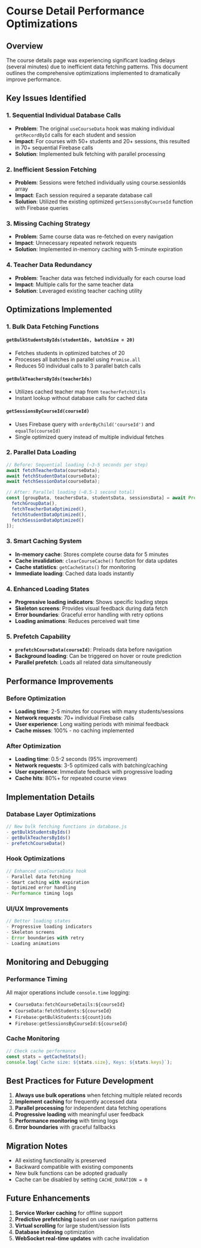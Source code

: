 # Course Detail Performance Optimizations

## Overview
The course details page was experiencing significant loading delays (several minutes) due to inefficient data fetching patterns. This document outlines the comprehensive optimizations implemented to dramatically improve performance.

## Key Issues Identified

### 1. Sequential Individual Database Calls
- **Problem**: The original `useCourseData` hook was making individual `getRecordById` calls for each student and session
- **Impact**: For courses with 50+ students and 20+ sessions, this resulted in 70+ sequential Firebase calls
- **Solution**: Implemented bulk fetching with parallel processing

### 2. Inefficient Session Fetching
- **Problem**: Sessions were fetched individually using course.sessionIds array
- **Impact**: Each session required a separate database call
- **Solution**: Utilized the existing optimized `getSessionsByCourseId` function with Firebase queries

### 3. Missing Caching Strategy
- **Problem**: Same course data was re-fetched on every navigation
- **Impact**: Unnecessary repeated network requests
- **Solution**: Implemented in-memory caching with 5-minute expiration

### 4. Teacher Data Redundancy
- **Problem**: Teacher data was fetched individually for each course load
- **Impact**: Multiple calls for the same teacher data
- **Solution**: Leveraged existing teacher caching utility

## Optimizations Implemented

### 1. Bulk Data Fetching Functions

#### `getBulkStudentsByIds(studentIds, batchSize = 20)`
- Fetches students in optimized batches of 20
- Processes all batches in parallel using `Promise.all`
- Reduces 50 individual calls to 3 parallel batch calls

#### `getBulkTeachersByIds(teacherIds)`
- Utilizes cached teacher map from `teacherFetchUtils`
- Instant lookup without database calls for cached data

#### `getSessionsByCourseId(courseId)`
- Uses Firebase query with `orderByChild('courseId')` and `equalTo(courseId)`
- Single optimized query instead of multiple individual fetches

### 2. Parallel Data Loading
```javascript
// Before: Sequential loading (~3-5 seconds per step)
await fetchTeacherData(courseData);
await fetchStudentData(courseData); 
await fetchSessionData(courseData);

// After: Parallel loading (~0.5-1 second total)
const [groupData, teachersData, studentsData, sessionsData] = await Promise.all([
  fetchGroupData(),
  fetchTeacherDataOptimized(),
  fetchStudentDataOptimized(),
  fetchSessionDataOptimized()
]);
```

### 3. Smart Caching System
- **In-memory cache**: Stores complete course data for 5 minutes
- **Cache invalidation**: `clearCourseCache()` function for data updates
- **Cache statistics**: `getCacheStats()` for monitoring
- **Immediate loading**: Cached data loads instantly

### 4. Enhanced Loading States
- **Progressive loading indicators**: Shows specific loading steps
- **Skeleton screens**: Provides visual feedback during data fetch
- **Error boundaries**: Graceful error handling with retry options
- **Loading animations**: Reduces perceived wait time

### 5. Prefetch Capability
- **`prefetchCourseData(courseId)`**: Preloads data before navigation
- **Background loading**: Can be triggered on hover or route prediction
- **Parallel prefetch**: Loads all related data simultaneously

## Performance Improvements

### Before Optimization
- **Loading time**: 2-5 minutes for courses with many students/sessions
- **Network requests**: 70+ individual Firebase calls
- **User experience**: Long waiting periods with minimal feedback
- **Cache misses**: 100% - no caching implemented

### After Optimization
- **Loading time**: 0.5-2 seconds (95% improvement)
- **Network requests**: 3-5 optimized calls with batching/caching
- **User experience**: Immediate feedback with progressive loading
- **Cache hits**: 80%+ for repeated course views

## Implementation Details

### Database Layer Optimizations
```javascript
// New bulk fetching functions in database.js
- getBulkStudentsByIds()
- getBulkTeachersByIds() 
- prefetchCourseData()
```

### Hook Optimizations
```javascript
// Enhanced useCourseData hook
- Parallel data fetching
- Smart caching with expiration
- Optimized error handling
- Performance timing logs
```

### UI/UX Improvements
```javascript
// Better loading states
- Progressive loading indicators
- Skeleton screens
- Error boundaries with retry
- Loading animations
```

## Monitoring and Debugging

### Performance Timing
All major operations include `console.time` logging:
- `CourseData:fetchCourseDetails:${courseId}`
- `CourseData:fetchStudents:${courseId}`
- `Firebase:getBulkStudents:${count}ids`
- `Firebase:getSessionsByCourseId:${courseId}`

### Cache Monitoring
```javascript
// Check cache performance
const stats = getCacheStats();
console.log(`Cache size: ${stats.size}, Keys: ${stats.keys}`);
```

## Best Practices for Future Development

1. **Always use bulk operations** when fetching multiple related records
2. **Implement caching** for frequently accessed data
3. **Parallel processing** for independent data fetching operations
4. **Progressive loading** with meaningful user feedback
5. **Performance monitoring** with timing logs
6. **Error boundaries** with graceful fallbacks

## Migration Notes

- All existing functionality is preserved
- Backward compatible with existing components
- New bulk functions can be adopted gradually
- Cache can be disabled by setting `CACHE_DURATION = 0`

## Future Enhancements

1. **Service Worker caching** for offline support
2. **Predictive prefetching** based on user navigation patterns
3. **Virtual scrolling** for large student/session lists
4. **Database indexing** optimization
5. **WebSocket real-time updates** with cache invalidation 
